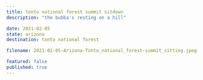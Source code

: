 ```yaml
---
title: tonto national forest summit sitdown
description: "the bubba's resting on a hill"

date: 2021-02-05
state: arizona
destination: tonto national forest

filename: 2021-02-05-Arizona-Tonto_national_forest-summit_sitting.jpeg

featured: false
published: true
---
```

